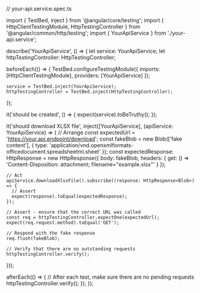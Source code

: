 
// your-api.service.spec.ts

import { TestBed, inject } from '@angular/core/testing';
import { HttpClientTestingModule, HttpTestingController } from '@angular/common/http/testing';
import { YourApiService } from './your-api.service';

describe('YourApiService', () => {
  let service: YourApiService;
  let httpTestingController: HttpTestingController;

  beforeEach(() => {
    TestBed.configureTestingModule({
      imports: [HttpClientTestingModule],
      providers: [YourApiService]
    });

    service = TestBed.inject(YourApiService);
    httpTestingController = TestBed.inject(HttpTestingController);
  });

  it('should be created', () => {
    expect(service).toBeTruthy();
  });

  it('should download XLSX file', inject([YourApiService], (apiService: YourApiService) => {
    // Arrange
    const expectedUrl = 'https://your.api.endpoint/download';
    const fakeBlob = new Blob(['fake content'], { type: 'application/vnd.openxmlformats-officedocument.spreadsheetml.sheet' });
    const expectedResponse: HttpResponse<Blob> = new HttpResponse({ body: fakeBlob, headers: { get: () => 'Content-Disposition: attachment; filename="example.xlsx"' } });

    // Act
    apiService.downloadXlsxFile().subscribe((response: HttpResponse<Blob>) => {
      // Assert
      expect(response).toEqual(expectedResponse);
    });

    // Assert - ensure that the correct URL was called
    const req = httpTestingController.expectOne(expectedUrl);
    expect(req.request.method).toEqual('GET');

    // Respond with the fake response
    req.flush(fakeBlob);

    // Verify that there are no outstanding requests
    httpTestingController.verify();
  }));

  afterEach(() => {
    // After each test, make sure there are no pending requests
    httpTestingController.verify();
  });
});
